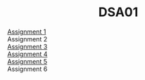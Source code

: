 <h1 align="center"> DSA01 </h1>


[Assignment 1](https://github.com/saha-indranil/DSA01/blob/main/Questions/README1.md)
<br>
Assignment 2
<br>
[Assignment 3](https://github.com/saha-indranil/DSA01/blob/main/Questions/README3.md)
<br>
[Assignment 4](https://github.com/saha-indranil/DSA01/blob/main/Questions/README4.md)
<br>
[Assignment 5](https://github.com/saha-indranil/DSA01/blob/main/Questions/README5.md)
<br>
Assignment 6